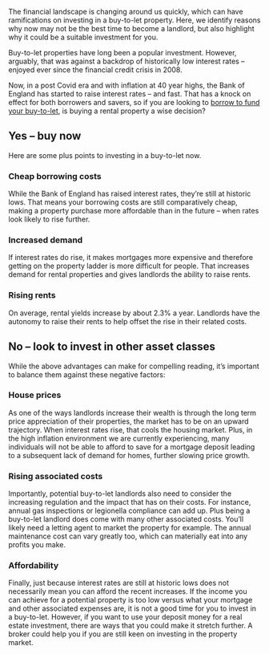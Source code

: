The financial landscape is changing around us quickly, which can have ramifications on investing in a buy-to-let property. Here, we identify reasons why now may not be the best time to become a landlord, but also highlight why it could be a suitable investment for you.

Buy-to-let properties have long been a popular investment. However, arguably, that was against a backdrop of historically low interest rates – enjoyed ever since the financial credit crisis in 2008.

Now, in a post Covid era and with inflation at 40 year highs, the Bank of England has started to raise interest rates – and fast. That has a knock on effect for both borrowers and savers, so if you are looking to [borrow to fund your buy-to-let](https://www.onlinemortgageadvisor.co.uk/buy-to-let-mortgages/buy-to-let-mortgages-explained/), is buying a rental property a wise decision?

## Yes – buy now

Here are some plus points to investing in a buy-to-let now.

### Cheap borrowing costs

While the Bank of England has raised interest rates, they’re still at historic lows. That means your borrowing costs are still comparatively cheap, making a property purchase more affordable than in the future – when rates look likely to rise further.

### Increased demand

If interest rates do rise, it makes mortgages more expensive and therefore getting on the property ladder is more difficult for people. That increases demand for rental properties and gives landlords the ability to raise rents.

### Rising rents

On average, rental yields increase by about 2.3% a year. Landlords have the autonomy to raise their rents to help offset the rise in their related costs.

## No – look to invest in other asset classes

While the above advantages can make for compelling reading, it’s important to balance them against these negative factors:

### House prices

As one of the ways landlords increase their wealth is through the long term price appreciation of their properties, the market has to be on an upward trajectory. When interest rates rise, that cools the housing market. Plus, in the high inflation environment we are currently experiencing, many individuals will not be able to afford to save for a mortgage deposit leading to a subsequent lack of demand for homes, further slowing price growth.

### Rising associated costs

Importantly, potential buy-to-let landlords also need to consider the increasing regulation and the impact that has on their costs. For instance, annual gas inspections or legionella compliance can add up. Plus being a buy-to-let landlord does come with many other associated costs. You’ll likely need a letting agent to market the property for example. The annual maintenance cost can vary greatly too, which can materially eat into any profits you make.

### Affordability

Finally, just because interest rates are still at historic lows does not necessarily mean you can afford the recent increases. If the income you can achieve for a potential property is too low versus what your mortgage and other associated expenses are, it is not a good time for you to invest in a buy-to-let. However, if you want to use your deposit money for a real estate investment, there are ways that you could make it stretch further. A broker could help you if you are still keen on investing in the property market.